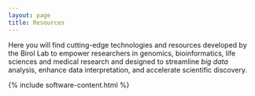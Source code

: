 ```yaml
---
layout: page
title: Resources 
---
```


Here you will find cutting-edge technologies and resources developed by the Birol Lab to empower researchers in genomics, bioinformatics, life sciences and medical research and designed to streamline *big data* analysis, enhance data interpretation, and accelerate scientific discovery.

<div class="col software">
<table>
{% include software-content.html %}
</table>
</div>
